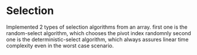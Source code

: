 # Selection
Implemented 2 types of selection algorithms from an array.
first one is the random-select algorithm, which chooses the pivot index randomnly
second one is the deterministic-select algorithm, which always assures linear time complexity even in the worst case scenario.
